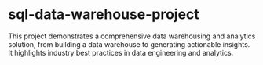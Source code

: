 # sql-data-warehouse-project
This project demonstrates a comprehensive data warehousing and analytics solution, from building a data warehouse to generating actionable insights.
It highlights industry best practices in data engineering and analytics.


